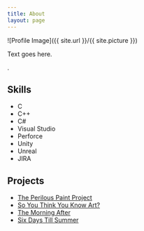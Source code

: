```yaml
---
title: About
layout: page
---
```

![Profile Image]({{ site.url }}/{{ site.picture }})

<p>Text goes here.</p>

<p>.</p>

<h2>Skills</h2>

<ul class="skill-list">
	<li>C</li>
	<li>C++</li>
	<li>C#</li>
	<li>Visual Studio</li>
	<li>Perforce</li>
	<li>Unity</li>
	<li>Unreal</li>
	<li>JIRA</li>
</ul>

<h2>Projects</h2>

<ul>
	<li><a href="https://github.com/PranksterGD/PerilousPaintProject">The Perilous Paint Project</a></li>
	<li><a href="https://github.com/PranksterGD/SoYouThinkYouKnowArt">So You Think You Know Art?</a></li>
	<li><a href="https://github.com/PranksterGD/MorningAfter">The Morning After</a></li>
	<li><a href="https://github.com/PranksterGD/SixDaysTillSummer">Six Days Till Summer</a></li>
</ul>
